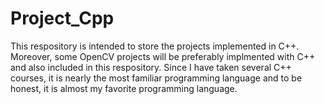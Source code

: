 # Project_Cpp

This respository is intended to store the projects implemented in C++. Moreover, some OpenCV projects will be preferably implmented with C++ and also included in this respository. Since I have taken several C++ courses, it is nearly the most familiar programming language and to be honest, it is almost my favorite programming language.
